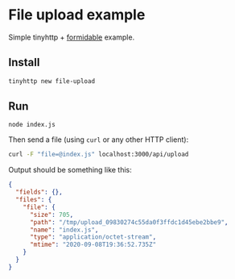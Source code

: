 # File upload example

Simple tinyhttp + [formidable](https://github.com/node-formidable/formidable) example.

## Install

```sh
tinyhttp new file-upload
```

## Run

```
node index.js
```

Then send a file (using `curl` or any other HTTP client):

```sh
curl -F "file=@index.js" localhost:3000/api/upload
```

Output should be something like this:

```json
{
  "fields": {},
  "files": {
    "file": {
      "size": 705,
      "path": "/tmp/upload_09830274c55da0f3ffdc1d45ebe2bbe9",
      "name": "index.js",
      "type": "application/octet-stream",
      "mtime": "2020-09-08T19:36:52.735Z"
    }
  }
}
```
